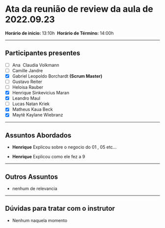# Ata da reunião de review da aula de 2022.09.23
**Horário de inicio:** 13:10h  **Horário de Término:** 14:00h

---

## Participantes presentes
- [ ] Ana  Claudia Volkmann
- [ ] Camille Jandre
- [x] Gabriel Leopoldo Borchardt **(Scrum Master)**
- [ ] Gustavo Reiter
- [ ] Heloisa Rauber
- [x] Henrique Sinkevicius Maran 
- [x] Leandro Maul 
- [ ] Lucas Natan Kriek 
- [x] Matheus Kaua Beck
- [x] Maytê Kaylane Wiebranz

---

## Assuntos Abordados

- **Henrique** Explicou sobre o  negocio do 01 , 05 etc...

- **Henrique** Explicou como ele fez a 9
---

## Outros Assuntos 
- nenhum de relevancia

---

## Dúvidas para tratar com o instrutor
- Nenhum naquela momento